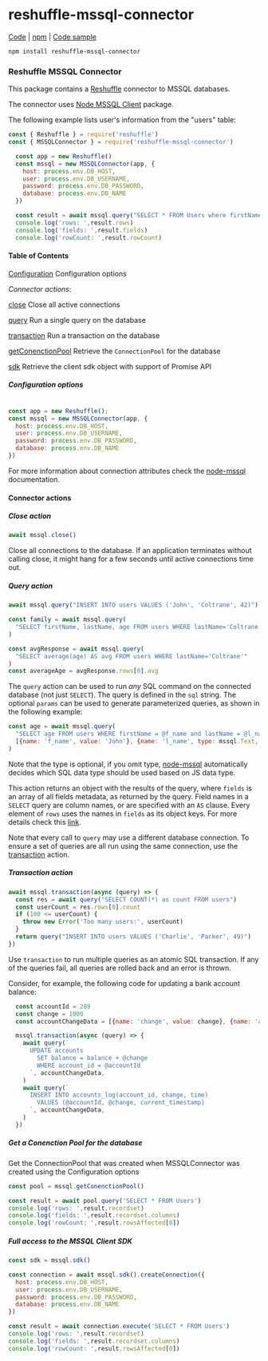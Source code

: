 # reshuffle-mssql-connector

[Code](https://github.com/reshufflehq/reshuffle-mssql-connector) |
[npm](https://www.npmjs.com/package/reshuffle-mssql-connector) |
[Code sample](https://github.com/reshufflehq/reshuffle-mssql-connector/tree/master/examples)

`npm install reshuffle-mssql-connector`

### Reshuffle MSSQL Connector

This package contains a [Reshuffle](https://github.com/reshufflehq/reshuffle)
connector to MSSQL databases.

The connector uses [Node MSSQL Client](https://www.npmjs.com/package/mssql) package.

The following example lists user's information from the "users" table:

```js
const { Reshuffle } = require('reshuffle')
const { MSSQLConnector } = require('reshuffle-mssql-connector')

  const app = new Reshuffle()
  const mssql = new MSSQLConnector(app, {
    host: process.env.DB_HOST,
    user: process.env.DB_USERNAME,
    password: process.env.DB_PASSWORD,
    database: process.env.DB_NAME
  })

  const result = await mssql.query("SELECT * FROM Users where firstName = 'John'")
  console.log('rows: ',result.rows)
  console.log('fields: ',result.fields)
  console.log('rowCount: ',result.rowCount)

```

#### Table of Contents

[Configuration](#configuration) Configuration options

_Connector actions_:

[close](#close) Close all active connections

[query](#query) Run a single query on the database

[transaction](#transaction) Run a transaction on the database


[getConenctionPool](#getConenctionPool) Retrieve the `ConnectionPool` for the database
 
[sdk](#sdk) Retrieve the client sdk object with support of Promise API

##### <a name="configuration"></a>Configuration options

```js

const app = new Reshuffle();
const mssql = new MSSQLConnector(app, {
  host: process.env.DB_HOST,
  user: process.env.DB_USERNAME,
  password: process.env.DB_PASSWORD,
  database: process.env.DB_NAME 
})
```

For more information about connection attributes check the [node-mssql](https://www.npmjs.com/package/mssql#general-same-for-all-drivers) documentation.


#### Connector actions

##### <a name="close"></a>Close action

```js
await mssql.close()
```

Close all connections to the database. If an application terminates without
calling close, it might hang for a few seconds until active connections
time out.

##### <a name="query"></a>Query action


```js
await mssql.query("INSERT INTO users VALUES ('John', 'Coltrane', 42)")

const family = await mssql.query(
  "SELECT firstName, lastName, age FROM users WHERE lastName='Coltrane'"
)

const avgResponse = await mssql.query(
  "SELECT average(age) AS avg FROM users WHERE lastName='Coltrane'"
)
const averageAge = avgResponse.rows[0].avg

```

The `query` action can be used to run _any_ SQL command on the connected
database (not just `SELECT`). The query is defined in the `sql` string. The
optional `params` can be used to generate parameterized queries, as shown in
the following example:

```js
const age = await mssql.query(
  "SELECT age FROM users WHERE firstName = @f_name and lastName = @l_name",
  [{name: 'f_name', value: 'John'}, {name: 'l_name', type: mssql.Text, value: 'Coltrane'}]
)
```
Note that the type is optional, if you omit type, [node-mssql](https://www.npmjs.com/package/mssql) automatically decides which SQL data type should be used based on JS data type.

This action returns an object with the results of the query, where
`fields` is an array of all fields metadata, as returned by the query.
Field names in a `SELECT` query are column names, or are specified
with an `AS` clause. Every element of `rows` uses the names in
`fields` as its object keys. For more details check this [link](https://www.npmjs.com/package/mssql#metadata).


Note that every call to `query` may use a different database connection.
To ensure a set of queries are all run using the same connection, use the [transaction](#transaction) action.

##### <a name="transaction"></a>Transaction action


```js
await mssql.transaction(async (query) => {
  const res = await query("SELECT COUNT(*) as count FROM users")
  const userCount = res.rows[0].count
  if (100 <= userCount) {
    throw new Error('Too many users:', userCount)
  }
  return query("INSERT INTO users VALUES ('Charlie', 'Parker', 49)")
})
```

Use `transaction` to run multiple queries as an atomic SQL transaction.
If any of the queries fail, all queries are rolled back and an error is thrown.

Consider, for example, the following code for updating a bank account
balance:

```js
  const accountId = 289
  const change = 1000
  const accountChangeData = [{name: 'change', value: change}, {name: 'accountId', type: mssql.Int, value: accountId}]

  mssql.transaction(async (query) => {
    await query(`
      UPDATE accounts
        SET balance = balance + @change
        WHERE account_id = @accountId
      `, accountChangeData,
    )
    await query(`
      INSERT INTO accounts_log(account_id, change, time)
        VALUES (@accountId, @change, current_timestamp)
      `, accountChangeData,
    )
  })
```


##### <a name="getConenctionPool"></a>Get a Conenction Pool for the database
Get the ConnectionPool that was created when MSSQLConnector was created using the Configuration options

```js
const pool = mssql.getConenctionPool()

const result = await pool.query('SELECT * FROM Users')
console.log('rows: ',result.recordset)
console.log('fields: ',result.recordset.columns)
console.log('rowCount: ',result.rowsAffected[0])

```


##### <a name="sdk"></a>Full access to the MSSQL Client SDK


```js
const sdk = mssql.sdk()

const connection = await mssql.sdk().createConnection({
  host: process.env.DB_HOST,
  user: process.env.DB_USERNAME,
  password: process.env.DB_PASSWORD,
  database: process.env.DB_NAME 
})

const result = await connection.execute('SELECT * FROM Users')
console.log('rows: ',result.recordset)
console.log('fields: ',result.recordset.columns)
console.log('rowCount: ',result.rowsAffected[0])

```